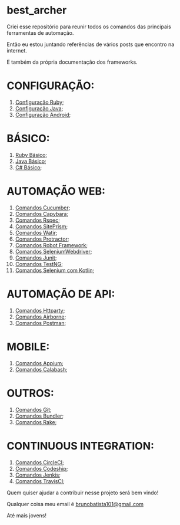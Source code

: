 # best_archer
Criei esse repositório para reunir todos os comandos das principais ferramentas de automação.

Então eu estou juntando referências de vários posts que encontro na internet.

E também da própria documentação dos frameworks.

# CONFIGURAÇÃO:

1. [Configuração Ruby](https://github.com/brunobatista25/best_archer/blob/master/tests/ConfiguracaoRuby/configuracao_ruby.md);
2. [Configuração Java](https://github.com/brunobatista25/best_archer/blob/master/tests/ConfiguracaoJava/configuracao_java.md);
3. [Configuração Android](https://github.com/brunobatista25/best_archer/blob/master/tests/ConfiguracaoAndroid/configuracao_android.md);

# BÁSICO:

1. [Ruby Básico](https://github.com/brunobatista25/best_archer/blob/master/tests/Ruby/comandos_ruby.md);
2. [Java Básico](https://github.com/brunobatista25/best_archer/blob/master/tests/Java/java_basico.md);
3. [C# Básico](https://github.com/brunobatista25/best_archer/blob/master/tests/C#/C#_basico.md);

# AUTOMAÇÃO WEB:

1. [Comandos Cucumber](https://github.com/brunobatista25/best_archer/blob/master/tests/Cucumber/comandos_cucumber.md);
2. [Comandos Capybara](https://github.com/brunobatista25/best_archer/blob/master/tests/Capybara/comandos_capybara.md);
3. [Comandos Rspec](https://github.com/brunobatista25/best_archer/blob/master/tests/Rspec/comandos_rspec.md);
4. [Comandos SitePrism](https://github.com/brunobatista25/best_archer/blob/master/tests/SitePrism/comandos_siteprism.md);
5. [Comandos Watir](https://github.com/brunobatista25/best_archer/blob/master/tests/Watir/comandos_watir.md);
6. [Comandos Protractor](https://github.com/brunobatista25/best_archer/blob/master/tests/Protractor/comandos_protractor.md);
7. [Comandos Robot Framework](https://github.com/brunobatista25/best_archer/blob/master/tests/RobotFramework/comandos_robotframework.md);
8. [Comandos SeleniumWebdriver](https://github.com/brunobatista25/best_archer/blob/master/tests/SeleniumWebdriver/comandos_webdriver.md);
9. [Comandos Junit](https://github.com/brunobatista25/best_archer/blob/master/tests/Junit/comandos_junit.md);
10. [Comandos TestNG](https://github.com/brunobatista25/best_archer/blob/master/tests/TestNG/comandos_testng.md);
11. [Comandos Selenium com Kotlin](https://github.com/brunobatista25/best_archer/blob/master/tests/SeleniumKotlin/comandos_selenium_kotlin.md);

# AUTOMAÇÃO DE API:

1. [Comandos Httparty](https://github.com/brunobatista25/best_archer/blob/master/tests/Httparty/comandos_httparty.md);
2. [Comandos Airborne](https://github.com/brunobatista25/best_archer/blob/master/tests/Airborne/comandos_airborne.md);
3. [Comandos Postman](https://github.com/brunobatista25/best_archer/blob/master/tests/Postman/comandos_postman.md);

# MOBILE:

1. [Comandos Appium](https://github.com/brunobatista25/best_archer/blob/master/tests/Appium/comandos_appium.md);
3. [Comandos Calabash](https://github.com/brunobatista25/best_archer/blob/master/tests/Calabash/comandos_calabash.md);

# OUTROS:

1. [Comandos Git](https://github.com/brunobatista25/best_archer/blob/master/tests/%20Git/comandos_git.md);
2. [Comandos Bundler](https://github.com/brunobatista25/best_archer/blob/master/tests/Bundler/01-introducao_bundler.md);
3. [Comandos Rake](https://github.com/brunobatista25/best_archer/blob/master/tests/Rake/comandos_rake.md);

# CONTINUOUS INTEGRATION:

1. [Comandos CircleCI](https://github.com/brunobatista25/best_archer/blob/master/tests/CircleCi/comandos_circleci.md);
2. [Comandos Codeship](https://github.com/brunobatista25/best_archer/blob/master/tests/Codeship/comandos_codeship.md);
3. [Comandos Jenkis](https://github.com/brunobatista25/best_archer/blob/master/tests/Jenkis/comandos_jenkis.md);
4. [Comandos TravisCI](https://github.com/brunobatista25/best_archer/blob/master/tests/TravisCi/comandos_travisci.md);

Quem quiser ajudar a contribuir nesse projeto será bem vindo!

Qualquer coisa meu email é brunobatista101@gmail.com

Até mais jovens!
